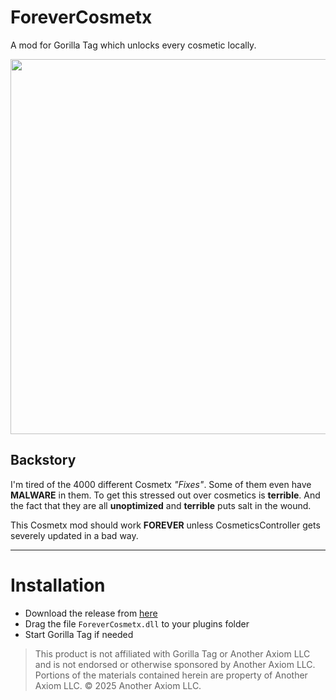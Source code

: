 # ForeverCosmetx
A mod for Gorilla Tag which unlocks every cosmetic locally.

<img src="https://i.imgur.com/h8vd6GO.png" width=600px>

## Backstory

I'm tired of the 4000 different Cosmetx *"Fixes"*.
Some of them even have **MALWARE** in them.
To get this stressed out over cosmetics is **terrible**.
And the fact that they are all **unoptimized** and **terrible** puts salt in the wound.

This Cosmetx mod should work **FOREVER** unless CosmeticsController gets severely updated in a bad way.

---

# Installation

- Download the release from [here](https://github.com/iiDk-the-actual/ForeverCosmetx/releases/latest)
- Drag the file `ForeverCosmetx.dll` to your plugins folder
- Start Gorilla Tag if needed

> This product is not affiliated with Gorilla Tag or Another Axiom LLC and is not endorsed or otherwise sponsored by Another Axiom LLC. Portions of the materials contained herein are property of Another Axiom LLC. © 2025 Another Axiom LLC.
